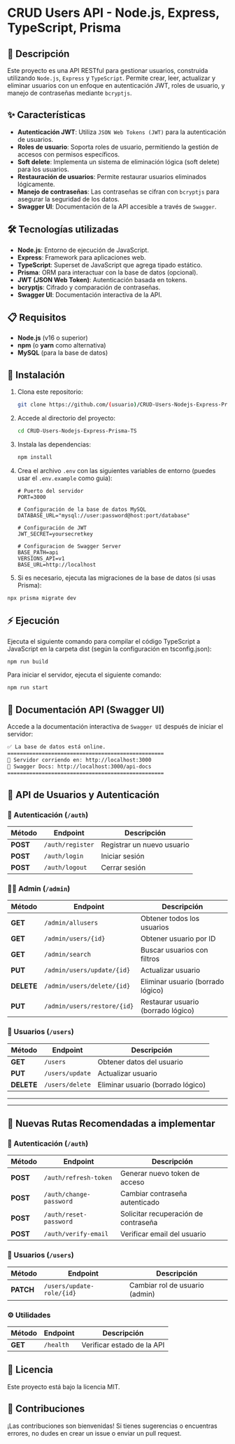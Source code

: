 # **CRUD Users API - Node.js, Express, TypeScript, Prisma**

## 📜 **Descripción**

Este proyecto es una API RESTful para gestionar usuarios, construida utilizando `Node.js`, `Express` y `TypeScript`. Permite crear, leer, actualizar y eliminar usuarios con un enfoque en autenticación JWT, roles de usuario, y manejo de contraseñas mediante `bcryptjs`.

## ✨ **Características**

- **Autenticación JWT**: Utiliza `JSON Web Tokens (JWT)` para la autenticación de usuarios.
- **Roles de usuario**: Soporta roles de usuario, permitiendo la gestión de accesos con permisos específicos.
- **Soft delete**: Implementa un sistema de eliminación lógica (soft delete) para los usuarios.
- **Restauración de usuarios**: Permite restaurar usuarios eliminados lógicamente.
- **Manejo de contraseñas**: Las contraseñas se cifran con `bcryptjs` para asegurar la seguridad de los datos.
- **Swagger UI**: Documentación de la API accesible a través de `Swagger`.

## 🛠️ **Tecnologías utilizadas**

- **Node.js**: Entorno de ejecución de JavaScript.
- **Express**: Framework para aplicaciones web.
- **TypeScript**: Superset de JavaScript que agrega tipado estático.
- **Prisma**: ORM para interactuar con la base de datos (opcional).
- **JWT (JSON Web Token)**: Autenticación basada en tokens.
- **bcryptjs**: Cifrado y comparación de contraseñas.
- **Swagger UI**: Documentación interactiva de la API.

## 📋 **Requisitos**

- **Node.js** (v16 o superior)
- **npm** (o **yarn** como alternativa)
- **MySQL** (para la base de datos)

## 🚀 **Instalación**

1. Clona este repositorio:

   ```bash
   git clone https://github.com/(usuario)/CRUD-Users-Nodejs-Express-Prisma-TS.git
   ```

2. Accede al directorio del proyecto:

   ```bash
   cd CRUD-Users-Nodejs-Express-Prisma-TS
   ```

3. Instala las dependencias:

   ```bash
   npm install
   ```

4. Crea el archivo `.env` con las siguientes variables de entorno (puedes usar el `.env.example` como guia):

   ```env
   # Puerto del servidor
   PORT=3000

   # Configuración de la base de datos MySQL
   DATABASE_URL="mysql://user:password@host:port/database"

   # Configuración de JWT
   JWT_SECRET=yoursecretkey

   # Configuracion de Swagger Server
   BASE_PATH=api
   VERSIONS_API=v1
   BASE_URL=http://localhost
   ```

5. Si es necesario, ejecuta las migraciones de la base de datos (si usas Prisma):

```bash
npx prisma migrate dev
```

## ⚡ **Ejecución**

Ejecuta el siguiente comando para compilar el código TypeScript a JavaScript en la carpeta dist (según la configuración en tsconfig.json):

```bash
npm run build
```

Para iniciar el servidor, ejecuta el siguiente comando:

```bash
npm run start
```

## 📃 **Documentación API (Swagger UI)**

Accede a la documentación interactiva de `Swagger UI` después de iniciar el servidor:

```bash
✅ La base de datos está online.
==================================================
🚀 Servidor corriendo en: http://localhost:3000
📃 Swagger Docs: http://localhost:3000/api-docs
==================================================
```

## 📌 API de Usuarios y Autenticación

### 🔐 Autenticación (`/auth`)

| Método   | Endpoint         | Descripción                |
| -------- | ---------------- | -------------------------- |
| **POST** | `/auth/register` | Registrar un nuevo usuario |
| **POST** | `/auth/login`    | Iniciar sesión             |
| **POST** | `/auth/logout`   | Cerrar sesión              |

### 👨‍💼 Admin (`/admin`)

| Método     | Endpoint                    | Descripción                        |
| ---------- | --------------------------- | ---------------------------------- |
| **GET**    | `/admin/allusers`           | Obtener todos los usuarios         |
| **GET**    | `/admin/users/{id}`         | Obtener usuario por ID             |
| **GET**    | `/admin/search`             | Buscar usuarios con filtros        |
| **PUT**    | `/admin/users/update/{id}`  | Actualizar usuario                 |
| **DELETE** | `/admin/users/delete/{id}`  | Eliminar usuario (borrado lógico)  |
| **PUT**    | `/admin/users/restore/{id}` | Restaurar usuario (borrado lógico) |

### 👤 Usuarios (`/users`)

| Método     | Endpoint        | Descripción                       |
| ---------- | --------------- | --------------------------------- |
| **GET**    | `/users`        | Obtener datos del usuario         |
| **PUT**    | `/users/update` | Actualizar usuario                |
| **DELETE** | `/users/delete` | Eliminar usuario (borrado lógico) |

---

---

## 📌 Nuevas Rutas Recomendadas a implementar

### 🔐 Autenticación (`/auth`)

| Método   | Endpoint                | Descripción                          |
| -------- | ----------------------- | ------------------------------------ |
| **POST** | `/auth/refresh-token`   | Generar nuevo token de acceso        |
| **POST** | `/auth/change-password` | Cambiar contraseña autenticado       |
| **POST** | `/auth/reset-password`  | Solicitar recuperación de contraseña |
| **POST** | `/auth/verify-email`    | Verificar email del usuario          |

### 👤 Usuarios (`/users`)

| Método    | Endpoint                  | Descripción                    |
| --------- | ------------------------- | ------------------------------ |
| **PATCH** | `/users/update-role/{id}` | Cambiar rol de usuario (admin) |

### ⚙️ Utilidades

| Método  | Endpoint  | Descripción                |
| ------- | --------- | -------------------------- |
| **GET** | `/health` | Verificar estado de la API |

## 📝 **Licencia**

Este proyecto está bajo la licencia MIT.

## 🌟 Contribuciones

¡Las contribuciones son bienvenidas! Si tienes sugerencias o encuentras errores, no dudes en crear un issue o enviar un pull request.
